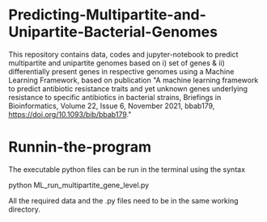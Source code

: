 # Predicting-Multipartite-and-Unipartite-Bacterial-Genomes

This repository contains data, codes and jupyter-notebook to predict multipartite and unipartite genomes based on i) set of genes & ii) differentially present genes in respective genomes using a Machine Learning Framework, based on publication "A machine learning framework to predict antibiotic resistance traits and yet unknown genes underlying resistance to specific antibiotics in bacterial strains, Briefings in Bioinformatics, Volume 22, Issue 6, November 2021, bbab179, https://doi.org/10.1093/bib/bbab179."

# Runnin-the-program

The executable python files can be run in the terminal using the syntax

python ML_run_multipartite_gene_level.py

All the required data and the .py files need to be in the same working directory.
